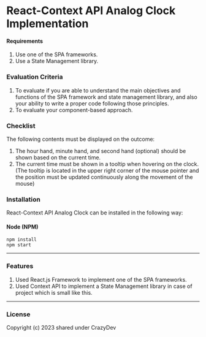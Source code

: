 # React-Context API Analog Clock Implementation

#### Requirements

1. Use one of the SPA frameworks.
2. Use a State Management library.

### Evaluation Criteria

1. To evaluate if you are able to understand the main objectives and functions of the SPA framework and state management library, and also your ability to write a proper code following those principles.
2. To evaluate your component-based approach.

### Checklist

The following contents must be displayed on the outcome:

1. The hour hand, minute hand, and second hand (optional) should be shown based on the current time.
2. The current time must be shown in a tooltip when hovering on the clock.(The tooltip is located in the upper right corner of the mouse pointer and the position must be updated continuously along the movement of the mouse)

### Installation

React-Context API Analog Clock can be installed in the following way:

#### Node (NPM)

	npm install
    npm start

---

### Features

1. Used React.js Framework to implement one of the SPA frameworks.
2. Used Context API to implement a State Management library in case of project which is small like this.

---

### License

Copyright (c) 2023 shared under CrazyDev
